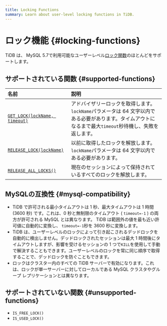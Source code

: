 ```yaml
---
title: Locking Functions
summary: Learn about user-level locking functions in TiDB.
---
```


# ロック機能 {#locking-functions}

TiDB は、 MySQL 5.7で利用可能なユーザーレベル[ロック関数](https://dev.mysql.com/doc/refman/5.7/en/locking-functions.html)のほとんどをサポートします。

## サポートされている関数 {#supported-functions}

| 名前                                                                                                                                                                                                                         | 説明                                                                                       |
| :------------------------------------------------------------------------------------------------------------------------------------------------------------------------------------------------------------------------- | :--------------------------------------------------------------------------------------- |
| [`GET_LOCK(lockName, timeout)`](https://dev.mysql.com/doc/refman/5.7/en/locking-functions.html#function_get-lock)           | アドバイザリーロックを取得します。 `lockName`パラメータは 64 文字以内である必要があります。タイムアウトになるまで最大`timeout`秒待機し、失敗を返します。 |
| [`RELEASE_LOCK(lockName)`](https://dev.mysql.com/doc/refman/5.7/en/locking-functions.html#function_release-lock)        | 以前に取得したロックを解放します。 `lockName`パラメータは 64 文字以内である必要があります。                                    |
| [`RELEASE_ALL_LOCKS()`](https://dev.mysql.com/doc/refman/5.7/en/locking-functions.html#function_release-all-locks) | 現在のセッションによって保持されているすべてのロックを解放します。                                                        |

## MySQLの互換性 {#mysql-compatibility}

-   TiDB で許可される最小タイムアウトは 1 秒、最大タイムアウトは 1 時間 (3600 秒) です。これは、0 秒と無制限のタイムアウト ( `timeout=-1` ) の両方が許可される MySQL とは異なります。 TiDB は範囲外の値を最も近い許可値に自動的に変換し、 `timeout=-1`秒を 3600 秒に変換します。
-   TiDB は、ユーザーレベルのロックによって引き起こされるデッドロックを自動的に検出しません。デッドロックされたセッションは最大 1 時間後にタイムアウトしますが、影響を受けるセッションの 1 つで`KILL`を使用して手動で解決することもできます。ユーザーレベルのロックを常に同じ順序で取得することで、デッドロックを防ぐこともできます。
-   ロックはクラスター内のすべての TiDB サーバーで有効になります。これは、ロックが単一サーバーに対してローカルである MySQL クラスタやグループ レプリケーションとは異なります。

## サポートされていない関数 {#unsupported-functions}

-   `IS_FREE_LOCK()`
-   `IS_USED_LOCK()`
